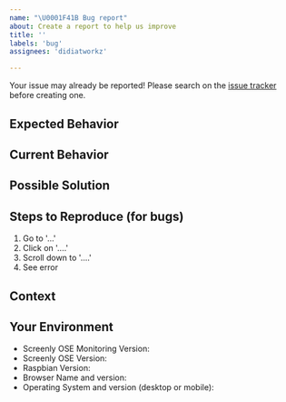 ```yaml
---
name: "\U0001F41B Bug report"
about: Create a report to help us improve
title: ''
labels: 'bug'
assignees: 'didiatworkz'

---
```


Your issue may already be reported!
Please search on the [issue tracker](https://github.com/didiatworkz/screenly-ose-monitor/issues) before creating one.

## Expected Behavior
<!--- If you're describing a bug, tell us what should happen -->
<!--- If you're suggesting a change/improvement, tell us how it should work -->

## Current Behavior
<!--- If describing a bug, tell us what happens instead of the expected behavior -->
<!--- If suggesting a change/improvement, explain the difference from current behavior -->

## Possible Solution
<!--- Not obligatory, but suggest a fix/reason for the bug, -->
<!--- or ideas how to implement the addition or change -->

## Steps to Reproduce (for bugs)
<!--- Provide a link to a live example, or an unambiguous set of steps to -->
<!--- reproduce this bug. Include code to reproduce, if relevant -->
1. Go to '...'
2. Click on '....'
3. Scroll down to '....'
4. See error

## Context
<!--- How has this issue affected you? What are you trying to accomplish? -->
<!--- Providing context helps us come up with a solution that is most useful in the real world -->

## Your Environment
<!--- Include as many relevant details about the environment you experienced the bug in -->
* Screenly OSE Monitoring Version: <!-- v3.2 -->
* Screenly OSE Version: <!-- Release v0.18.2 -->
* Raspbian Version: <!-- buster -->
* Browser Name and version:
* Operating System and version (desktop or mobile):
